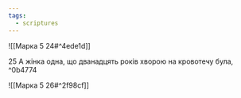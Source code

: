 ```yaml
---
tags:
  - scriptures
---
```


![[Марка 5 24#^4ede1d]]

25 А жінка одна, що дванадцять років хворою на кровотечу була, ^0b4774

![[Марка 5 26#^2f98cf]]